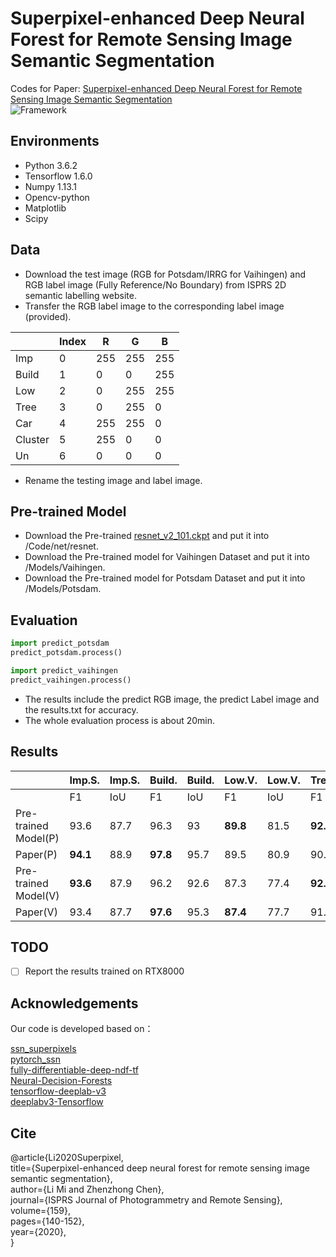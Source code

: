 # Superpixel-enhanced Deep Neural Forest for Remote Sensing Image Semantic Segmentation
Codes for Paper: [Superpixel-enhanced Deep Neural Forest for Remote Sensing Image Semantic Segmentation](https://www.sciencedirect.com/science/article/pii/S0924271619302606)  
![Framework](https://github.com/mi18/SNDF/blob/master/Frameworks.png) 
## Environments
* Python 3.6.2
* Tensorflow 1.6.0
* Numpy 1.13.1
* Opencv-python
* Matplotlib
* Scipy

## Data
*	Download the test image (RGB for Potsdam/IRRG for Vaihingen) and RGB label image (Fully Reference/No Boundary) from ISPRS 2D semantic labelling website.
*	Transfer the RGB label image to the corresponding label image (provided).
                  
|         | Index | R    | G    | B    |
| ------- | ----- | ---- | ---- | ---- |
| Imp     | 0     | 255  | 255  | 255  |
| Build   | 1     | 0    | 0    | 255  |
| Low     | 2     | 0    | 255  | 255  |
| Tree    | 3     | 0    | 255  | 0    |
| Car     | 4     | 255  | 255  | 0    |
| Cluster | 5     | 255  | 0    | 0    |
| Un      | 6     | 0    | 0    | 0    |

*	Rename the testing image and label image.

## Pre-trained Model
*	Download the Pre-trained [resnet_v2_101.ckpt](https://drive.google.com/file/d/1pMixI1wD11TzbOp-QygUPUygzkGrEuYo/view?usp=sharing) and put it into /Code/net/resnet.
*	Download the Pre-trained model for Vaihingen Dataset and put it into /Models/Vaihingen.
* Download the Pre-trained model for Potsdam Dataset and put it into /Models/Potsdam.

## Evaluation
``` python
import predict_potsdam
predict_potsdam.process()

import predict_vaihingen
predict_vaihingen.process()
``` 
* The results include the predict RGB image, the predict Label image and the results.txt for accuracy.
* The whole evaluation process is about 20min.

## Results
|                      | Imp.S.   | Imp.S. | Build.   | **Build.** | Low.V.   | Low.V. | Tree     | Tree | Car      | Car  | Mean     | Mean     | OA       |
| -------------------- | -------- | ------ | -------- | ---------- | -------- | ------ | -------- | ---- | -------- | ---- | -------- | -------- | -------- |
|                      | F1       | IoU    | F1       | IoU        | F1       | IoU    | F1       | IoU  | F1       | IoU  | F1       | IoU      |          |
| Pre-trained Model(P) | 93.6     | 87.7   | 96.3     | 93         | **89.8** | 81.5   | **92.7** | 86.4 | **96.7** | 93.6 | **93.8** | **88.4** | 92.1     |
| Paper(P)             | **94.1** | 88.9   | **97.8** | 95.7       | 89.5     | 80.9   | 90.4     | 82.5 | 95.1     | 90.7 | 93.4     | 87.7     | **92.6** |
| Pre-trained Model(V) | **93.6** | 87.9   | 96.2     | 92.6       | 87.3     | 77.4   | **92.1** | 85.3 | **85.3** | 74.4 | 90.9     | **83.5** | **92.3** |
| Paper(V)             | 93.4     | 87.7   | **97.6** | 95.3       | **87.4** | 77.7   | 91.2     | 83.8 | 85.2     | 74.3 | **91**   | 83.3     | 92.2     |

## TODO
- [ ] Report the results trained on RTX8000

## Acknowledgements
Our code is developed based on：

[ssn_superpixels](https://github.com/NVlabs/ssn_superpixels)  
[pytorch_ssn](https://github.com/CYang0515/pytorch_ssn)  
[fully-differentiable-deep-ndf-tf](https://github.com/chrischoy/fully-differentiable-deep-ndf-tf)  
[Neural-Decision-Forests](https://github.com/jingxil/Neural-Decision-Forests)  
[tensorflow-deeplab-v3](https://github.com/rishizek/tensorflow-deeplab-v3)  
[deeplabv3-Tensorflow](https://github.com/ximimiao/deeplabv3-Tensorflow)  

## Cite
@article{Li2020Superpixel,  
  title={Superpixel-enhanced deep neural forest for remote sensing image semantic segmentation},  
  author={Li Mi and Zhenzhong Chen},  
  journal={ISPRS Journal of Photogrammetry and Remote Sensing},  
  volume={159},  
  pages={140-152},  
  year={2020},  
}

